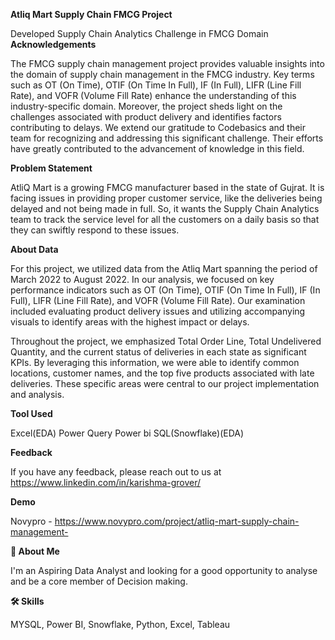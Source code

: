 **Atliq Mart Supply Chain FMCG Project**

Developed Supply Chain Analytics Challenge in FMCG Domain
**Acknowledgements**

The FMCG supply chain management project provides valuable insights into the domain of supply chain management in the FMCG industry. Key terms such as OT (On Time), OTIF (On Time In Full), IF (In Full), LIFR (Line Fill Rate), and VOFR (Volume Fill Rate) enhance the understanding of this industry-specific domain. Moreover, the project sheds light on the challenges associated with product delivery and identifies factors contributing to delays. We extend our gratitude to Codebasics and their team for recognizing and addressing this significant challenge. Their efforts have greatly contributed to the advancement of knowledge in this field.

**Problem Statement**

AtliQ Mart is a growing FMCG manufacturer based in the state of Gujrat. It is facing issues in providing proper customer service, like the deliveries being delayed and not being made in full. So, it wants the Supply Chain Analytics team to track the service level for all the customers on a daily basis so that they can swiftly respond to these issues.

**About Data**

For this project, we utilized data from the Atliq Mart spanning the period of March 2022 to August 2022. In our analysis, we focused on key performance indicators such as OT (On Time), OTIF (On Time In Full), IF (In Full), LIFR (Line Fill Rate), and VOFR (Volume Fill Rate). Our examination included evaluating product delivery issues and utilizing accompanying visuals to identify areas with the highest impact or delays.

Throughout the project, we emphasized Total Order Line, Total Undelivered Quantity, and the current status of deliveries in each state as significant KPIs. By leveraging this information, we were able to identify common locations, customer names, and the top five products associated with late deliveries. These specific areas were central to our project implementation and analysis.

**Tool Used**

Excel(EDA) Power Query Power bi SQL(Snowflake)(EDA)

**Feedback**

If you have any feedback, please reach out to us at https://www.linkedin.com/in/karishma-grover/

**Demo**

Novypro - https://www.novypro.com/project/atliq-mart-supply-chain-management-

**🚀 About Me**

I'm an Aspiring Data Analyst and looking for a good opportunity to analyse and be a core member of Decision making.

**🛠 Skills**

MYSQL, Power BI, Snowflake, Python, Excel, Tableau
